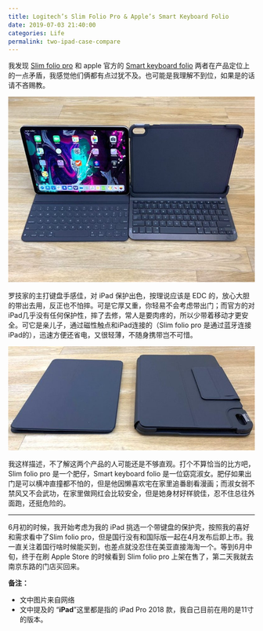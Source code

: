 ```yaml
---
title: Logitech’s Slim Folio Pro & Apple’s Smart Keyboard Folio
date: 2019-07-03 21:40:00
categories: Life
permalink: two-ipad-case-compare
---
```


我发现 [Slim folio pro](https://www.apple.com/cn/shop/product/HMU92CH/A?fnode=9a) 和 apple 官方的 [Smart keyboard folio](https://www.apple.com/cn/shop/product/MU8G2TA/A?fnode=9a) 两者在产品定位上的一点矛盾，我感觉他们俩都有点过犹不及。也可能是我理解不到位，如果是的话请不吝赐教。

![两者打开状态比较](/image/logitechkeyboardapplekeyboard-800x600.jpg)

<!-- more -->

罗技家的主打键盘手感佳，对 iPad 保护出色，按理说应该是 EDC 的，放心大胆的带出去用，反正也不怕摔。可是它厚又重，你轻易不会考虑带出门；而官方的对iPad几乎没有任何保护性，摔了去修，常人是要肉疼的，所以少带着移动才更安全。可它是亲儿子，通过磁性触点和iPad连接的（Slim folio pro 是通过蓝牙连接iPad的），迅速方便还省电，又很轻薄，不随身携带岂不可惜。

![两者盒盖状态下比较](/image/logitechkeyboardsideview-800x337.jpg)


我这样描述，不了解这两个产品的人可能还是不够直观。打个不算恰当的比方吧，Slim folio pro 是一个肥仔，Smart keyboard folio 是一位窈窕淑女。肥仔如果出门是可以横冲直撞都不怕的，但是他因懒喜欢宅在家里追番剧看漫画；而淑女弱不禁风又不会武功，在家里做网红会比较安全，但是她身材好样貌佳，忍不住总往外面跑，还挺危险的。

--- 

6月初的时候，我开始考虑为我的 iPad 挑选一个带键盘的保护壳，按照我的喜好和需求看中了Slim folio pro，但是国行没有和国际版一起在4月发布后即上市。我一直关注着国行啥时候能买到，也差点就没忍住在美亚直接海淘一个。等到6月中旬，终于在刷 Apple Store 的时候看到 Slim folio pro 上架在售了，第二天我就去南京东路的门店买回来。

**备注：**
* 文中图片来自网络
* 文中提及的 “**iPad**”这里都是指的 iPad Pro 2018 款，我自己目前在用的是11寸的版本。